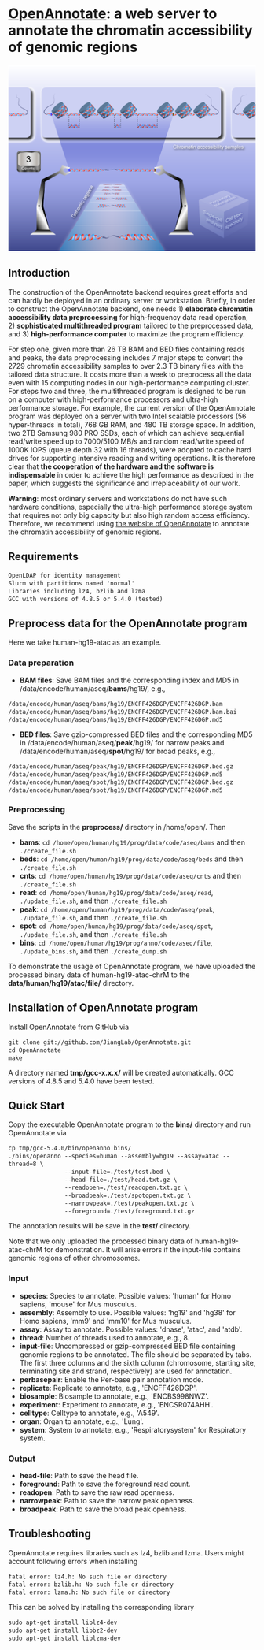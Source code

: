 # [OpenAnnotate](http://health.tsinghua.edu.cn/openannotate/): a web server to annotate the chromatin accessibility of genomic regions
![](./img.png)

## Introduction
The construction of the OpenAnnotate backend requires great efforts and can hardly be deployed in an ordinary server or workstation. Briefly, in order to construct the OpenAnnotate backend, one needs 1) **elaborate chromatin accessibility data preprocessing** for high-frequency data read operation, 2) **sophisticated multithreaded program** tailored to the preprocessed data, and 3) **high-performance computer** to maximize the program efficiency. 

For step one, given more than 26 TB BAM and BED files containing reads and peaks, the data preprocessing includes 7 major steps to convert the 2729 chromatin accessibility samples to over 2.3 TB binary files with the tailored data structure. It costs more than a week to preprocess all the data even with 15 computing nodes in our high-performance computing cluster. For steps two and three, the multithreaded program is designed to be run on a computer with high-performance processors and ultra-high performance storage. For example, the current version of the OpenAnnotate program was deployed on a server with two Intel scalable processors (56 hyper-threads in total), 768 GB RAM, and 480 TB storage space. In addition, two 2TB Samsung 980 PRO SSDs, each of which can achieve sequential read/write speed up to 7000/5100 MB/s and random read/write speed of 1000K IOPS (queue depth 32 with 16 threads), were adopted to cache hard drives for supporting intensive reading and writing operations. It is therefore clear that **the cooperation of the hardware and the software is indispensable** in order to achieve the high performance as described in the paper, which suggests the significance and irreplaceability of our work. 

**Warning**: most ordinary servers and workstations do not have such hardware conditions, especially the ultra-high performance storage system that requires not only big capacity but also high random access efficiency. Therefore, we recommend using [the website of OpenAnnotate](http://health.tsinghua.edu.cn/openannotate/) to annotate the chromatin accessibility of genomic regions.

## Requirements
```
OpenLDAP for identity management
Slurm with partitions named 'normal'
Libraries including lz4, bzlib and lzma
GCC with versions of 4.8.5 or 5.4.0 (tested)
```

## Preprocess data for the OpenAnnotate program
Here we take human-hg19-atac as an example.

### Data preparation  
* **BAM files**: Save BAM files and the corresponding index and MD5 in /data/encode/human/aseq/**bams**/hg19/, e.g.,
```
/data/encode/human/aseq/bams/hg19/ENCFF426DGP/ENCFF426DGP.bam
/data/encode/human/aseq/bams/hg19/ENCFF426DGP/ENCFF426DGP.bam.bai
/data/encode/human/aseq/bams/hg19/ENCFF426DGP/ENCFF426DGP.md5
```
* **BED files**: Save gzip-compressed BED files and the corresponding MD5 in /data/encode/human/aseq/**peak**/hg19/ for narrow peaks and /data/encode/human/aseq/**spot**/hg19/ for broad peaks, e.g.,
```
/data/encode/human/aseq/peak/hg19/ENCFF426DGP/ENCFF426DGP.bed.gz
/data/encode/human/aseq/peak/hg19/ENCFF426DGP/ENCFF426DGP.md5
/data/encode/human/aseq/spot/hg19/ENCFF426DGP/ENCFF426DGP.bed.gz
/data/encode/human/aseq/spot/hg19/ENCFF426DGP/ENCFF426DGP.md5
```

### Preprocessing
Save the scripts in the **preprocess/** directory in /home/open/. Then
* **bams**: `cd /home/open/human/hg19/prog/data/code/aseq/bams` and then `./create_file.sh`
* **beds**: `cd /home/open/human/hg19/prog/data/code/aseq/beds` and then `./create_file.sh`
* **cnts**: `cd /home/open/human/hg19/prog/data/code/aseq/cnts` and then `./create_file.sh`
* **read**: `cd /home/open/human/hg19/prog/data/code/aseq/read`, `./update_file.sh`, and then `./create_file.sh`
* **peak**: `cd /home/open/human/hg19/prog/data/code/aseq/peak`, `./update_file.sh`, and then `./create_file.sh`
* **spot**: `cd /home/open/human/hg19/prog/data/code/aseq/spot`, `./update_file.sh`, and then `./create_file.sh`
* **bins**: `cd /home/open/human/hg19/prog/anno/code/aseq/file`, `./update_bins.sh`, and then `./create_dump.sh`

To demonstrate the usage of OpenAnnotate program, we have uploaded the processed binary data of human-hg19-atac-chrM to the **data/human/hg19/atac/file/** directory.

## Installation of OpenAnnotate program
Install OpenAnnotate from GitHub via
```
git clone git://github.com/JiangLab/OpenAnnotate.git
cd OpenAnnotate
make
```
A directory named **tmp/gcc-x.x.x/** will be created automatically. GCC versions of 4.8.5 and 5.4.0 have been tested.

## Quick Start
Copy the executable OpenAnnotate program to the **bins/** directory and run OpenAnnotate via
```
cp tmp/gcc-5.4.0/bin/openanno bins/
./bins/openanno --species=human --assembly=hg19 --assay=atac --thread=8 \
                --input-file=./test/test.bed \
                --head-file=./test/head.txt.gz \
                --readopen=./test/readopen.txt.gz \
                --broadpeak=./test/spotopen.txt.gz \
                --narrowpeak=./test/peakopen.txt.gz \
                --foreground=./test/foreground.txt.gz
```
The annotation results will be save in the **test/** directory. 

Note that we only uploaded the processed binary data of human-hg19-atac-chrM for demonstration. It will arise errors if the input-file contains genomic regions of other chromosomes.

### Input

* **species**: Species to annotate. Possible values: 'human' for Homo sapiens, 'mouse' for Mus musculus.
* **assembly**: Assembly to use. Possible values: 'hg19' and 'hg38' for Homo sapiens, 'mm9' and 'mm10' for Mus musculus.
* **assay**: Assay to annotate. Possible values: 'dnase', 'atac', and 'atdb'.
* **thread**: Number of threads used to annotate, e.g., 8.
* **input-file**: Uncompressed or gzip-compressed BED file containing genomic regions to be annotated. The file should be separated by tabs. The first three columns and the sixth column (chromosome, starting site, terminating site and strand, respectively) are used for annotation.
* **perbasepair**: Enable the Per-base pair annotation mode.
* **replicate**: Replicate to annotate, e.g., 'ENCFF426DGP'.
* **biosample**: Biosample to annotate, e.g., 'ENCBS998NWZ'.
* **experiment**: Experiment to annotate, e.g., 'ENCSR074AHH'.
* **celltype**: Celltype to annotate, e.g., 'A549'.
* **organ**: Organ to annotate, e.g., 'Lung'.
* **system**: System to annotate, e.g., 'Respiratorysystem' for Respiratory system.

### Output

* **head-file**: Path to save the head file.
* **foreground**: Path to save the foreground read count.
* **readopen**: Path to save the raw read openness.
* **narrowpeak**: Path to save the narrow peak openness.
* **broadpeak**: Path to save the broad peak openness.

## Troubleshooting
OpenAnnotate requires libraries such as lz4, bzlib and lzma. Users might account following errors when installing
```
fatal error: lz4.h: No such file or directory
fatal error: bzlib.h: No such file or directory
fatal error: lzma.h: No such file or directory
```
This can be solved by installing the corresponding library
```
sudo apt-get install liblz4-dev
sudo apt-get install libbz2-dev
sudo apt-get install liblzma-dev
```
